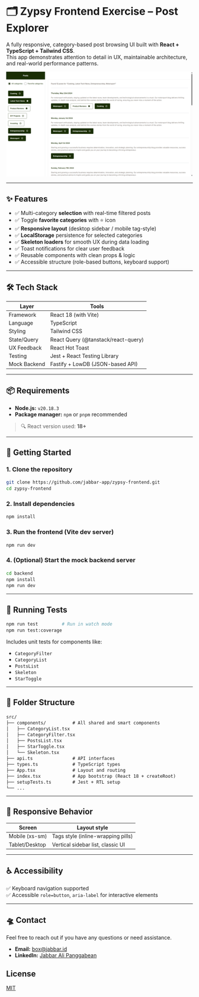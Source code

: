 # 🗂️ Zypsy Frontend Exercise – Post Explorer

A fully responsive, category-based post browsing UI built with **React + TypeScript + Tailwind CSS**.  
This app demonstrates attention to detail in UX, maintainable architecture, and real-world performance patterns.

![screenshot](./screenshot.png)

---

## ✨ Features

- ✅ Multi-category **selection** with real-time filtered posts
- ✅ Toggle **favorite categories** with ⭐️ icon
- ✅ **Responsive layout** (desktop sidebar / mobile tag-style)
- ✅ **LocalStorage** persistence for selected categories
- ✅ **Skeleton loaders** for smooth UX during data loading
- ✅ Toast notifications for clear user feedback
- ✅ Reusable components with clean props & logic
- ✅ Accessible structure (role-based buttons, keyboard support)

---

## 🛠 Tech Stack

| Layer        | Tools                             |
|--------------|-----------------------------------|
| Framework    | React 18 (with Vite)              |
| Language     | TypeScript                        |
| Styling      | Tailwind CSS                      |
| State/Query  | React Query (@tanstack/react-query) |
| UX Feedback  | React Hot Toast                   |
| Testing      | Jest + React Testing Library      |
| Mock Backend | Fastify + LowDB (JSON-based API)  |

---

## 📦 Requirements

- **Node.js:** `v20.18.3`
- **Package manager:** `npm` or `pnpm` recommended

> 🔍 React version used: **18+**  

---

## 🚀 Getting Started

### 1. Clone the repository

```bash
git clone https://github.com/jabbar-app/zypsy-frontend.git
cd zypsy-frontend
```

### 2. Install dependencies

```bash
npm install
```

### 3. Run the frontend (Vite dev server)

```bash
npm run dev
```

### 4. (Optional) Start the mock backend server

```bash
cd backend
npm install
npm run dev
```

---

## 🧪 Running Tests

```bash
npm run test         # Run in watch mode
npm run test:coverage
```

Includes unit tests for components like:
- `CategoryFilter`
- `CategoryList`
- `PostsList`
- `Skeleton`
- `StarToggle`

---

## 🧱 Folder Structure

```
src/
├── components/          # All shared and smart components
│   ├── CategoryList.tsx
│   ├── CategoryFilter.tsx
│   ├── PostsList.tsx
│   ├── StarToggle.tsx
│   └── Skeleton.tsx
├── api.ts               # API interfaces
├── types.ts             # TypeScript types
├── App.tsx              # Layout and routing
├── index.tsx            # App bootstrap (React 18 + createRoot)
├── setupTests.ts        # Jest + RTL setup
└── ...
```

---

## 📱 Responsive Behavior

| Screen         | Layout style                        |
|----------------|-------------------------------------|
| Mobile (xs-sm) | Tags style (inline-wrapping pills)  |
| Tablet/Desktop | Vertical sidebar list, classic UI   |

---

## ♿ Accessibility

✅ Keyboard navigation supported  
✅ Accessible `role=button`, `aria-label` for interactive elements

---

## 🛸 Contact

Feel free to reach out if you have any questions or need assistance.

- **Email:** box@jabbar.id
- **LinkedIn:** [Jabbar Ali Panggabean](https://linkedin.com/in/jabbarpanggabean)

## License

[MIT](https://choosealicense.com/licenses/mit/)